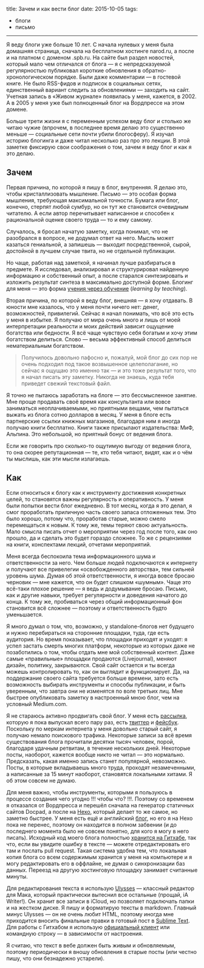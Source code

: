 title: Зачем и как вести блог
date: 2015-10-05
tags:
- блоги
- письмо
---

Я веду блоги уже больше 10 лет. С начала нулевых у меня была домашняя страница, сначала на бесплатном хостинге <addr>narod.ru</addr>, а после и на платном с доменом <addr>.spb.ru</addr>. На сайте был раздел новостей, который мало чем отличался от блога — я с непредсказуемой регулярностью публиковал короткие обновления в обратно-хронологическом порядке. Были даже комментарии — в гостевой книге. Не было RSS-фидов и подписок в социальных сетях, единственный вариант следить за обновлениями — заходить на сайт. Учетная запись в «Живом журнале» появилась у меня, кажется, в 2002. А в 2005 у меня уже был полноценный блог на Вордпрессе на этом домене.

Больше трети жизни я с переменным успехом веду блог и столько же читаю чужие (впрочем, в последнее время делаю это существенно меньше — социальные сети почти убили блогосферу). Я изучал историю блогинга и даже читал несколько раз про это лекции. В этой заметке фиксирую свои соображения о том, зачем я  веду блог и как я это делаю.

<!-- more -->

## Зачем
Первая причина, по которой я пишу в блог, внутренняя. Я делаю это, чтобы кристаллизовать мышление. Письмо — это особая форма мышления, требующая максимальной точности. Бумага или блог, конечно, стерпят любой сумбур, но он тут же становится очевидным читателю. А если автор перечитывает написанное и способен к рациональной оценке своего труда — то и ему самому. 

Случалось, я бросал начатую заметку, когда понимал, что не разобрался в вопросе, не додумал ответ на него. Мысль может казаться гениальной, а запишешь — выходит посредственной, сырой, достойной в лучшем случае твита, но не отдельной публикации. 

Но чаще, работая над заметкой, я начинал лучше разбираться в предмете. Я исследовал, анализировал и структурировал найденную информацию и собственный опыт, а после старался синтезировать и изложить результат синтеза в максимально доступной форме. Блогинг для меня — это форма [учения через обучение][1] (*learning by teaching*).

Вторая причина, по которой я веду блог, внешняя — я хочу отдавать. В юности мне казалось, что у меня почти ничего нет: денег, возможностей, привилегий. Сейчас я начал понимать, что всё это есть у меня в избытке. Я получаю от мира очень много и лишь от моей интерпретации реальности и моих действий зависит ощущение богатства или бедности. Я всё чаще чувствую себя богатым и хочу этим богатством делиться. Слово — весьма эффективный способ делиться нематериальным богатством.

> Получилось довольно пафосно и, пожалуй, мой блог до сих пор не очень подходил под такое возвышенное целеполагание, но сейчас я ощущаю это именно так — и это тоже результат того, что я начал писать эту заметку. Никогда не знаешь, куда тебя приведет свежий текстовый файл.

Я точно не пытаюсь заработать на блоге — это бессмысленное занятие. Мне проще продавать своё время как консультанта или вовсе заниматься неоплачиваемыми, но приятными вещами, чем пытаться выжать из блога сотню долларов в месяц. У меня в блоге есть партнерские ссылки книжных магазинов, благодаря ним я иногда получаю книги бесплатно. Книги также присылают издательства: МиФ, Альпина. Это небольшой, но приятный бонус от ведения блога. 

Если же говорить про сколько-то ощутимую выгоду от ведения блога, то она скорее репутационная — те, кто тебя читают, видят, как и о чём ты мыслишь, как эти мысли излагаешь. 

## Как

Если относиться к блогу как к инструменту достижения конкретных целей, то становятся важны регулярность и  оперативность. У меня были попытки вести блог ежедневно. В тот месяц, когда я это делал, я смог проработать приличную часть своего запаса отложенных тем. Это было хорошо, потому что, проработав старые, можно смело перемещаться к новым. К тому же, темы теряют свою актуальность. Мало смысла писать отчет о мероприятии через год после того, как оно прошло, да и сделать это будет гораздо сложнее. То же с рецензиями на книги, конспектами лекций, отчетами мероприятий.

Меня всегда беспокоила тема информационного шума и ответственности за него. Чем больше людей подключаются к интернету и получают все привелегии «освобожденного авторства», тем сильней уровень шума. Думая об этой ответственности, я иногда вовсе бросаю черновик —  мне кажется, что он будет слишком «шумным». Чаще это всё-таки плохое решение — я ведь и додумывание бросаю. Письмо, как и другие навыки, требует регулярности и доведения начатого до конца. К тому же, пробиваться через общий информационный фон становится всё сложнее — поэтому и ответственность будто уменьшается.

Я много думал о том, что, возможно, у standalone-блогов нет будущего и нужно перебираться на сторонние площадки, туда, где есть аудитория. Но время показывает, что площадки приходят и уходят: я успел застать смерть многих платформ, некоторые из которых даже не позаботились о том, чтобы отдать мне мой собственный контент. Даже самые «правильные» площадки продаются (Livejournal), меняют дизайн, политику, закрываются. Свой сайт остается и ты всегда можешь контролировать то, как он выглядит и функционирует. Да, на поддержание своего сайта требуется больше времени, зато есть возможность выбирать инструменты и способы публикации, и быть уверенным, что завтра они не изменятся по воле третьих лиц.  Мне быстрее опубликовать заметку в настроенный мною блог, чем на условный Medium.com.

Я не стараюсь активно продвигать свой блог. У меня есть [рассылка][2], которую я пока выпускал всего пару раз, есть [твиттер][3] и [фейсбук][4]. Поскольку по меркам интернета у меня довольно старый сайт, я получаю немало поискового трафика. Некоторые записи за всё время существования блога прочитали десятки тысяч человек, порой, благодаря удачным ретвитам, в течение нескольких дней. Некоторые посты, наоборот, кажется вообще никто не читал — это нормально. Предсказать, какая именно запись станет популярной, невозможно. Посты, в которые вкладываешь много труда, проходят незамеченными, а написанные за 15 минут наоборот, становятся локальными хитами. Я об этом совсем не думаю.

Для меня важно, чтобы инструменты, которыми я пользуюсь в процессе создания чего угодно !!! чтобы что? !!!. Поэтому со временем я отказался от Вордпресса и перешёл сначала на генератор статичных сайтов Docpad, а после на [Hexo](http://hexo.io), который делает то же самое, но заметно быстрее. У меня есть ещё и английский [блог](http://glebkalinin.com/), но его я на Hexo пока не перенес, поэтому он находится в полном забвении (и до последнего момента было не совсем понятно, для кого я могу в него писать). Исходный код моего блога полностью [хранится на Гитхабе][5], так что, если вы увидите ошибку в тексте — можете отредактировать его там и послать pull request. Такая система удобна тем, что локальная копия блога со всем содержимым хранится у меня на компьютере и я могу редактировать его в оффлайне, не думая о синхронизации баз данных. Переезд на другую хостинговую площадку занимает считанные минуты.

Для редактирования текста я использую [Ulysses][6] — классный редактор для Мака, который практически вытеснил все остальные (прощай, iA Writer!). Он хранит все записи в iCloud, но позволяет подключать папки и на жестком диске. Я пишу и форматирую тексты в markdown. Главный минус Ulysses — он не очень любит <abbr>HTML</abbr>, поэтому иногда мне приходится вносить финальные правки в готовый пост в [Sublime Text][8]. Для работы с Гитхабом я использую [официальный клиент][7] или командную строку — в зависимости от настроения.

Я считаю, что текст в вебе должен быть живым и обновляемым, поэтому периодически я вношу обновления в старые посты (или честно пишу, что они безнадежно устарели).

[1]:	https://ru.wikipedia.org/wiki/%D0%A3%D1%87%D0%B5%D0%BD%D0%B8%D0%B5_%D1%87%D0%B5%D1%80%D0%B5%D0%B7_%D0%BE%D0%B1%D1%83%D1%87%D0%B5%D0%BD%D0%B8%D0%B5
[2]:	https://glebkalinin.ru/subscribe/
[3]:	https://twitter.com/glebis
[4]:	http://facebook.com/kalinin
[5]:	https://github.com/glebis/glebkalinin.ru
[6]:	http://ulyssesapp.com
[7]:	https://desktop.github.com/
[8]:	https://www.sublimetext.com/
